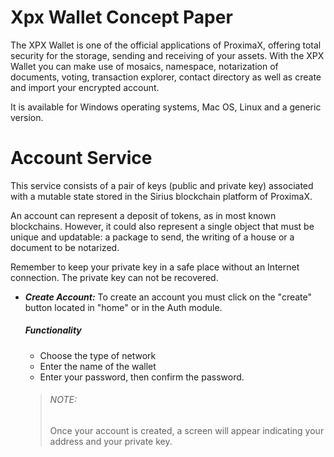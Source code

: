 # Xpx Wallet Concept Paper
The XPX Wallet is one of the official applications of ProximaX, offering total security for the storage, sending and receiving of your assets. With the XPX Wallet you can make use of mosaics, namespace, notarization of documents, voting, transaction explorer, contact directory as well as create and import your encrypted account.

It is available for Windows operating systems, Mac OS, Linux and a generic version.

# Account Service
This service consists of a pair of keys (public and private key) associated with a mutable state stored in the Sirius blockchain platform of ProximaX.

An account can represent a deposit of tokens, as in most known blockchains. However, it could also represent a single object that must be unique and updatable: a package to send, the writing of a house or a document to be notarized.

Remember to keep your private key in a safe place without an Internet connection. The private key can not be recovered.

- ***Create Account:***
	To create an account you must click on the "create" button located in "home" or in the Auth module.
	<h5>Functionality</h5>
	
	 - Choose the type of network
	 - Enter the name of the wallet
	 - Enter your password, then confirm the password.
   

	> <h6>NOTE:</h6>  Once your account is created, a screen will appear
	> indicating your address and your private key.
